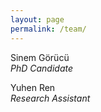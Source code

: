 ```yaml
---
layout: page
permalink: /team/
---
```


Sinem Görücü  
_PhD Candidate_

Yuhen Ren  
_Research Assistant_   
